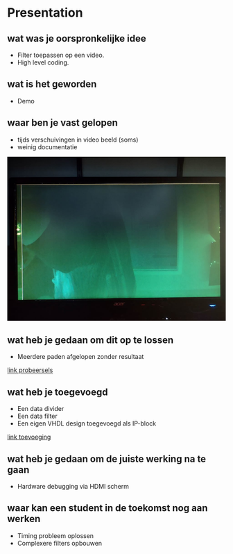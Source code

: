 # Presentation 

## wat was je oorspronkelijke idee

* Filter toepassen op een video.
* High level coding.

## wat is het geworden

* Demo

## waar ben je vast gelopen

* tijds verschuivingen in video beeld (soms)
* weinig documentatie

<img src="./pictures/REAL_monitor_output_Filter_Test_3.jpg">

## wat heb je gedaan om dit op te lossen

* Meerdere paden afgelopen zonder resultaat

[link probeersels](./implementation?id=fix-video-shift)

## wat heb je toegevoegd

* Een data divider
* Een data filter
* Een eigen VHDL design toegevoegd als IP-block

[link toevoeging](./implementation?id=data-divider)

## wat heb je gedaan om de juiste werking na te gaan

* Hardware debugging via HDMI scherm

## waar kan een student in de toekomst nog aan werken

* Timing probleem oplossen
* Complexere filters opbouwen